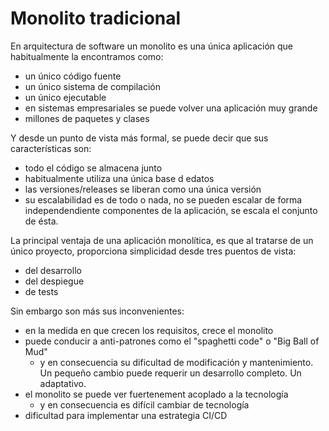 # Monolito tradicional

En arquitectura de software un monolito es una única aplicación que habitualmente la encontramos como:

* un único código fuente
* un único sistema de compilación
* un único ejecutable
* en sistemas empresariales se puede volver una aplicación muy grande
* millones de paquetes y clases

Y desde un punto de vista más formal, se puede decir que sus características son:

* todo el código se almacena junto
* habitualmente utiliza una única base d edatos
* las versiones/releases se liberan como una única versión
* su escalabilidad es de todo o nada, no se pueden escalar de forma independendiente componentes de la aplicación,  se escala el conjunto de ésta.
  
La principal ventaja de una aplicación monolítica, es que al tratarse de un único proyecto, proporciona simplicidad desde tres puentos de vista:

* del desarrollo
* del despiegue
* de tests

Sin embargo son más sus inconvenientes:

* en la medida en que crecen los requisitos, crece el monolito
* puede conducir a anti-patrones como el "spaghetti code" o "Big Ball of Mud"
  * y en consecuencia su dificultad de modificación y mantenimiento. Un pequeño cambio puede requerir un desarrollo completo. Un adaptativo.
* el monolito se puede ver fuertenement acoplado a la tecnología
  * y en consecuencia es difícil cambiar de tecnología
* dificultad para implementar una estrategia CI/CD